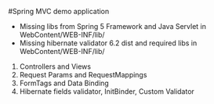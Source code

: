 #Spring MVC demo application

* Missing libs from Spring 5 Framework and Java Servlet in WebContent/WEB-INF/lib/
* Missing hibernate validator 6.2 dist and required libs in WebContent/WEB-INF/lib/

1. Controllers and Views
2. Request Params and RequestMappings
3. FormTags and Data Binding
4. Hibernate fields validator, InitBinder, Custom Validator